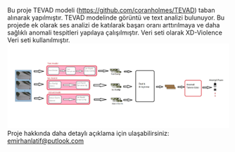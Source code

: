 Bu proje TEVAD modeli (https://github.com/coranholmes/TEVAD) taban alınarak yapılmıştır. TEVAD modelinde görüntü ve text analizi bulunuyor. Bu projede ek olarak ses analizi de katılarak başarı oranı arttırılmaya ve daha sağlıklı anomali tespitleri yapılaya çalışılmıştır.
Veri seti olarak XD-Violence Veri seti kullanılmıştır.
![](https://github.com/emirhanlatif/Anomaly-Crime-Detection-using-Multimodal-Learning/blob/main/sonuc/TEVAD.png)
Proje hakkında daha detaylı açıklama için ulaşabilirsiniz: emirhanlatif@putlook.com
